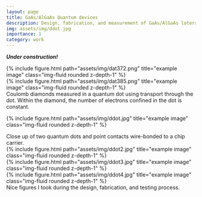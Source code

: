 ```yaml
---
layout: page
title: GaAs/AlGaAs Quantum devices 
description: Design, fabrication, and measurement of GaAs/AlGaAs lateral quantum dots and point contacts as sensitive charge sensors
img: assets/img/ddot.jpg
importance: 1
category: work
---
```

_**Under construction!**_

<div class="row">
    <div class="col-sm">
        {% include figure.html path="assets/img/dat372.png" title="example image" class="img-fluid rounded z-depth-1" %}
    </div>
    <div class="col-sm">
        {% include figure.html path="assets/img/dat385.png" title="example image" class="img-fluid rounded z-depth-1" %}
    </div>
</div>
<div class="caption">
    Coulomb diamonds measured in a quantum dot using transport through the dot. Within the diamond, the number of electrons confined in the dot is constant. 
</div>

{% include figure.html path="assets/img/ddot.jpg" title="example image" class="img-fluid rounded z-depth-1" %}
<div class="caption">
    Close up of two quantum dots and point contacts wire-bonded to a chip carrier.  
</div>

<div class="row justify-content-sm-center">
    <div class="col-sm-3 mt-3 mt-md-0">
        {% include figure.html path="assets/img/ddot2.jpg" title="example image" class="img-fluid rounded z-depth-1" %}
    </div>
    <div class="col-sm-4 mt-3 mt-md-0">
        {% include figure.html path="assets/img/ddot3.jpg" title="example image" class="img-fluid rounded z-depth-1" %}
    </div>
    <div class="col-sm-4 mt-3 mt-md-0">
        {% include figure.html path="assets/img/ddot4.jpg" title="example image" class="img-fluid rounded z-depth-1" %}
    </div>
</div>
<div class="caption">
    Nice figures I took during the design, fabrication, and testing process. 
</div>

